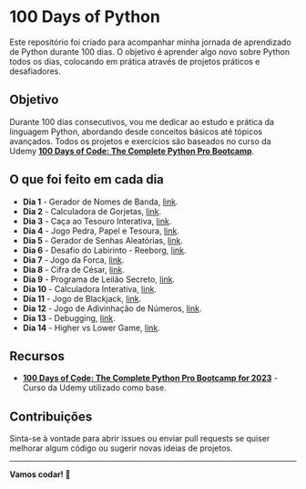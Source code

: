 # 100 Days of Python

Este repositório foi criado para acompanhar minha jornada de aprendizado de Python durante 100 dias. O objetivo é aprender algo novo sobre Python todos os dias, colocando em prática através de projetos práticos e desafiadores.

## Objetivo

Durante 100 dias consecutivos, vou me dedicar ao estudo e prática da linguagem Python, abordando desde conceitos básicos até tópicos avançados. Todos os projetos e exercícios são baseados no curso da Udemy **[100 Days of Code: The Complete Python Pro Bootcamp](https://www.udemy.com/course/100-days-of-code/)**.

## O que foi feito em cada dia
- **Dia 1** - Gerador de Nomes de Banda, [link](https://github.com/Kiy0p0N/100-days-of-python/tree/main/day%201).
- **Dia 2** - Calculadora de Gorjetas, [link](https://github.com/Kiy0p0N/100-days-of-python/tree/main/day%202).
- **Dia 3** - Caça ao Tesouro Interativa, [link](https://github.com/Kiy0p0N/100-days-of-python/tree/main/day%203).
- **Dia 4** - Jogo Pedra, Papel e Tesoura, [link](https://github.com/Kiy0p0N/100-days-of-python/tree/main/day%204).
- **Dia 5** - Gerador de Senhas Aleatórias, [link](https://github.com/Kiy0p0N/100-days-of-python/tree/main/day%205).
- **Dia 6** - Desafio do Labirinto - Reeborg, [link](https://github.com/Kiy0p0N/100-days-of-python/tree/main/day%206).
- **Dia 7** - Jogo da Forca, [link](https://github.com/Kiy0p0N/100-days-of-python/tree/main/day%207).
- **Dia 8** - Cifra de César, [link](https://github.com/Kiy0p0N/100-days-of-python/tree/main/day%208).
- **Dia 9** - Programa de Leilão Secreto, [link](https://github.com/Kiy0p0N/100-days-of-python/tree/main/day%209).
- **Dia 10** - Calculadora Interativa, [link](https://github.com/Kiy0p0N/100-days-of-python/tree/main/day%2010).
- **Dia 11** - Jogo de Blackjack, [link](https://github.com/Kiy0p0N/100-days-of-python/tree/main/day%2011).
- **Dia 12** - Jogo de Adivinhação de Números, [link](https://github.com/Kiy0p0N/100-days-of-python/tree/main/day%2012).
- **Dia 13** - Debugging, [link](https://github.com/Kiy0p0N/100-days-of-python/tree/main/day%2013).
- **Dia 14** - Higher vs Lower Game, [link](https://github.com/Kiy0p0N/100-days-of-python/tree/main/day%2014).

## Recursos

- **[100 Days of Code: The Complete Python Pro Bootcamp for 2023](https://www.udemy.com/course/100-days-of-code/)** - Curso da Udemy utilizado como base.

## Contribuições

Sinta-se à vontade para abrir issues ou enviar pull requests se quiser melhorar algum código ou sugerir novas ideias de projetos.


---

**Vamos codar! 🚀**
